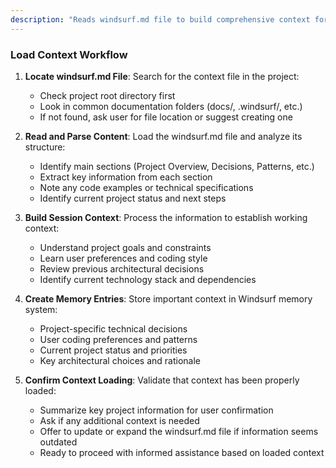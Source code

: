 ```yaml
---
description: "Reads windsurf.md file to build comprehensive context for current session"
---
```


### Load Context Workflow

1. **Locate windsurf.md File**: Search for the context file in the project:
   - Check project root directory first
   - Look in common documentation folders (docs/, .windsurf/, etc.)
   - If not found, ask user for file location or suggest creating one

2. **Read and Parse Content**: Load the windsurf.md file and analyze its structure:
   - Identify main sections (Project Overview, Decisions, Patterns, etc.)
   - Extract key information from each section
   - Note any code examples or technical specifications
   - Identify current project status and next steps

3. **Build Session Context**: Process the information to establish working context:
   - Understand project goals and constraints
   - Learn user preferences and coding style
   - Review previous architectural decisions
   - Identify current technology stack and dependencies

4. **Create Memory Entries**: Store important context in Windsurf memory system:
   - Project-specific technical decisions
   - User coding preferences and patterns
   - Current project status and priorities
   - Key architectural choices and rationale

5. **Confirm Context Loading**: Validate that context has been properly loaded:
   - Summarize key project information for user confirmation
   - Ask if any additional context is needed
   - Offer to update or expand the windsurf.md file if information seems outdated
   - Ready to proceed with informed assistance based on loaded context
